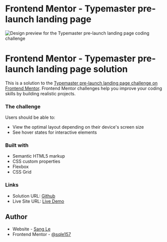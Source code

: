 # Frontend Mentor - Typemaster pre-launch landing page

![Design preview for the Typemaster pre-launch landing page
 coding challenge](./preview.jpg)

# Frontend Mentor - Typemaster pre-launch landing page solution

This is a solution to the [Typemaster pre-launch landing page challenge on Frontend Mentor](). Frontend Mentor challenges help you improve your coding skills by building realistic projects.

### The challenge

Users should be able to:

- View the optimal layout depending on their device's screen size
- See hover states for interactive elements

### Built with

- Semantic HTML5 markup
- CSS custom properties
- Flexbox
- CSS Grid

### Links

- Solution URL: [Github](https://github.com/sqle157/typemaster-pre-launch-landing-page)
- Live Site URL: [Live Demo](https://sqle157.github.io/typemaster-pre-launch-landing-page)

## Author

- Website - [Sang Le](https://github.com/sqle157)
- Frontend Mentor - [@sqle157](https://www.frontendmentor.io/profile/sqle157)
